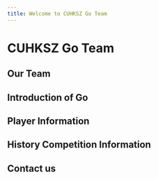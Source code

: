 ```yaml
---
title: Welcome to CUHKSZ Go Team
---
```


# CUHKSZ Go Team
## Our Team

## Introduction of Go

## Player Information

## History Competition Information

## Contact us
